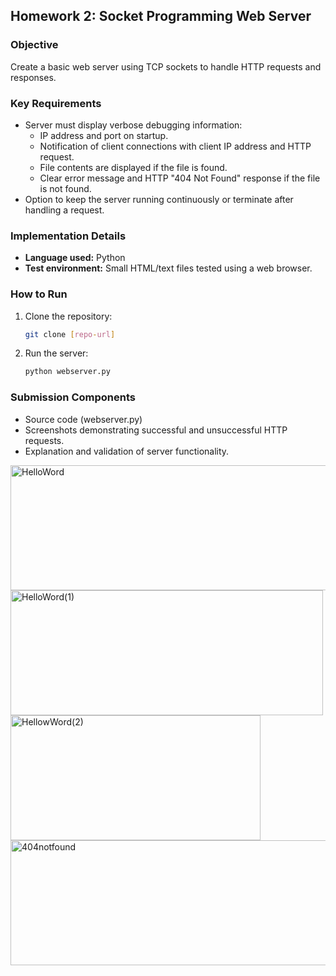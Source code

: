 ## Homework 2: Socket Programming Web Server

### Objective
Create a basic web server using TCP sockets to handle HTTP requests and responses.

### Key Requirements
- Server must display verbose debugging information:
  - IP address and port on startup.
  - Notification of client connections with client IP address and HTTP request.
  - File contents are displayed if the file is found.
  - Clear error message and HTTP "404 Not Found" response if the file is not found.
- Option to keep the server running continuously or terminate after handling a request.

### Implementation Details
- **Language used:** Python
- **Test environment:** Small HTML/text files tested using a web browser.

### How to Run
1. Clone the repository:
   ```bash
   git clone [repo-url]
   
2. Run the server:
   ```bash
   python webserver.py
   
### Submission Components

- Source code (webserver.py)
- Screenshots demonstrating successful and unsuccessful HTTP requests.
- Explanation and validation of server functionality.

<img width="700" height="200" alt="HelloWord" src="https://github.com/user-attachments/assets/1f2a8f55-2d88-483e-b6b6-bf5edb4078d8" />
<img width="500" height="200" alt="HelloWord(1)" src="https://github.com/user-attachments/assets/bd29f136-620f-4a65-b841-b9c2025d625c" />
<img width="400" height="200" alt="HellowWord(2)" src="https://github.com/user-attachments/assets/c5a1a504-f0ed-4b45-9f2f-b91ea180a782" />
<img width="700" height="200" alt="404notfound" src="https://github.com/user-attachments/assets/e0801c13-90db-4025-8c57-63a797570f2e" />
